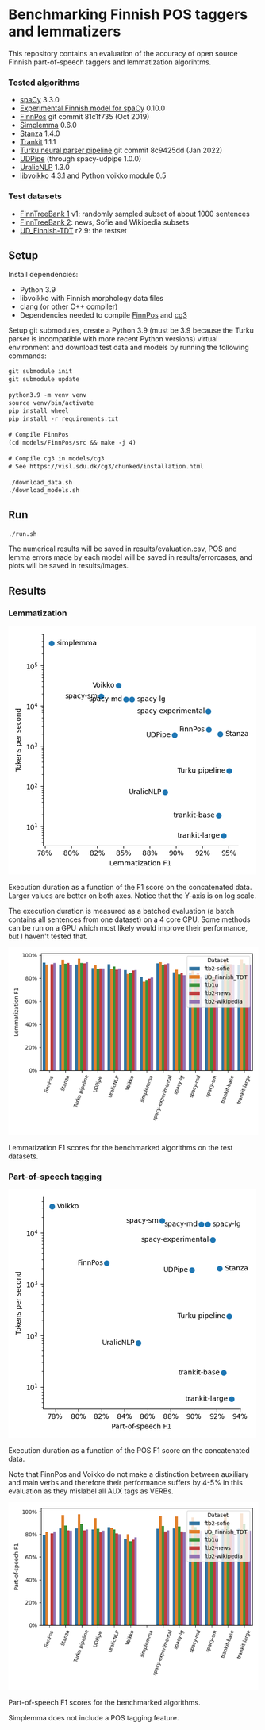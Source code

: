 # Benchmarking Finnish POS taggers and lemmatizers

This repository contains an evaluation of the accuracy of open
source Finnish part-of-speech taggers and lemmatization algorihtms.

### Tested algorithms

* [spaCy](https://spacy.io/) 3.3.0
* [Experimental Finnish model for spaCy](https://github.com/aajanki/spacy-fi) 0.10.0
* [FinnPos](https://github.com/mpsilfve/FinnPos/wiki) git commit 81c1f735 (Oct 2019)
* [Simplemma](https://github.com/adbar/simplemma/) 0.6.0
* [Stanza](https://stanfordnlp.github.io/stanza/) 1.4.0
* [Trankit](https://trankit.readthedocs.io/en/latest/) 1.1.1
* [Turku neural parser pipeline](https://turkunlp.org/Turku-neural-parser-pipeline/) git commit 8c9425dd (Jan 2022)
* [UDPipe](http://ufal.mff.cuni.cz/udpipe) (through spacy-udpipe 1.0.0)
* [UralicNLP](https://github.com/mikahama/uralicNLP) 1.3.0
* [libvoikko](https://voikko.puimula.org/) 4.3.1 and Python voikko module 0.5

### Test datasets

* [FinnTreeBank 1](https://github.com/UniversalDependencies/UD_Finnish-FTB/blob/master/README.md) v1: randomly sampled subset of about 1000 sentences
* [FinnTreeBank 2](http://urn.fi/urn:nbn:fi:lb-201407163): news, Sofie and Wikipedia subsets
* [UD_Finnish-TDT](https://github.com/UniversalDependencies/UD_Finnish-TDT) r2.9: the testset

## Setup

Install dependencies:
* Python 3.9
* libvoikko with Finnish morphology data files
* clang (or other C++ compiler)
* Dependencies needed to compile [FinnPos](https://github.com/mpsilfve/FinnPos) and [cg3](https://github.com/GrammarSoft/cg3)

Setup git submodules, create a Python 3.9 (must be 3.9 because the Turku parser is incompatible with more recent Python versions) virtual environment and download test data and models by running the following commands:
```
git submodule init
git submodule update

python3.9 -m venv venv
source venv/bin/activate
pip install wheel
pip install -r requirements.txt

# Compile FinnPos
(cd models/FinnPos/src && make -j 4)

# Compile cg3 in models/cg3
# See https://visl.sdu.dk/cg3/chunked/installation.html

./download_data.sh
./download_models.sh
```

## Run

```
./run.sh
```

The numerical results will be saved in results/evaluation.csv, POS and
lemma errors made by each model will be saved in results/errorcases,
and plots will be saved in results/images.

## Results

### Lemmatization

![Lemmatization speed](images/lemma_f1_speed.png)

Execution duration as a function of the F1 score on the concatenated data. Larger values are better on both axes. Notice that the Y-axis is
on log scale.

The execution duration is measured as a batched evaluation (a batch
contains all sentences from one dataset) on a 4 core CPU. Some methods
can be run on a GPU which most likely would improve
their performance, but I haven't tested that.

![Lemmatization error rates](images/lemma_f1_by_dataset.png)

Lemmatization F1 scores for the benchmarked algorithms
on the test datasets.

### Part-of-speech tagging

![Part-of-speech speed](images/pos_f1_speed.png)

Execution duration as a function of the POS F1 score on the concatenated data.

Note that FinnPos and Voikko do not make a distinction between
auxiliary and main verbs and therefore their performance suffers by
4-5% in this evaluation as they mislabel all AUX tags as VERBs.

![Part-of-speech error rates](images/pos_f1_by_dataset.png)

Part-of-speech F1 scores for the benchmarked algorithms.

Simplemma does not include a POS tagging feature.
